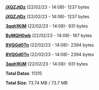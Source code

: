 [**jXQZJtDz**](/data/jXQZJtDz.txt) (22/02/23 - 14:08)- 1237 bytes

[**jXQZJtDz**](/data/jXQZJtDz.txt) (22/02/23 - 14:08)- 1237 bytes

[**3qqh1KiM**](/data/3qqh1KiM.txt) (22/02/23 - 14:08)- 931 bytes

[**ByMQH0wb**](/data/ByMQH0wb.txt) (22/02/23 - 14:08)- 167 bytes

[**8VQGd0Tn**](/data/8VQGd0Tn.txt) (22/02/23 - 14:08)- 2394 bytes

[**8VQGd0Tn**](/data/8VQGd0Tn.txt) (22/02/23 - 14:08)- 2394 bytes

[**3qqh1KiM**](/data/3qqh1KiM.txt) (22/02/23 - 14:08)- 931 bytes

**Total Datas**: 11315

**Total Size**: 73.74 MB / 73.7 MB